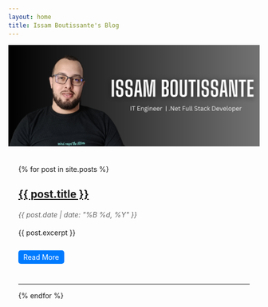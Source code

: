 ```yaml
---
layout: home
title: Issam Boutissante's Blog
---
```


![Issam Boutissante's Banner](assets/banner.png)

<div class="blog-posts">
  {% for post in site.posts %}
  <div class="post-preview">
    <h2><a href="{{ post.url }}">{{ post.title }}</a></h2>
    <p class="post-meta">{{ post.date | date: "%B %d, %Y" }}</p>
    <p>{{ post.excerpt }}</p>
    <a href="{{ post.url }}" class="read-more">Read More</a>
  </div>
  <hr>
  {% endfor %}
</div>

<style>
  .blog-posts {
    max-width: 800px;
    margin: 0 auto;
    padding: 20px;
  }

  .post-preview {
    margin-bottom: 40px;
  }

  .post-preview h2 {
    font-size: 1.5em;
  }

  .post-preview p {
    font-size: 1em;
    line-height: 1.6;
  }

  .post-meta {
    color: #666;
    font-style: italic;
    margin-bottom: 10px;
  }

  .read-more {
    display: inline-block;
    margin-top: 10px;
    padding: 5px 10px;
    background-color: #007BFF;
    color: #fff;
    text-decoration: none;
    border-radius: 5px;
    transition: background-color 0.3s ease;
  }

  .read-more:hover {
    background-color: #0056b3;
  }
</style>
